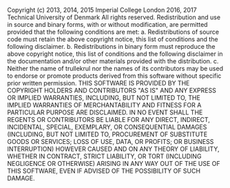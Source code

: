 Copyright (c) 2013, 2014, 2015 Imperial College London
              2016, 2017       Technical University of Denmark
All rights reserved.
Redistribution and use in source and binary forms, with or without
modification, are permitted provided that the following conditions are met:
a. Redistributions of source code must retain the above copyright notice,
this list of conditions and the following disclaimer.
b. Redistributions in binary form must reproduce the above copyright
notice, this list of conditions and the following disclaimer in the
documentation and/or other materials provided with the distribution.
c. Neither the name of trullekrul nor the names of its contributors
may be used to endorse or promote products derived from this software
without specific prior written permission.
THIS SOFTWARE IS PROVIDED BY THE COPYRIGHT HOLDERS AND CONTRIBUTORS "AS IS"
AND ANY EXPRESS OR IMPLIED WARRANTIES, INCLUDING, BUT NOT LIMITED TO, THE
IMPLIED WARRANTIES OF MERCHANTABILITY AND FITNESS FOR A PARTICULAR PURPOSE
ARE DISCLAIMED. IN NO EVENT SHALL THE REGENTS OR CONTRIBUTORS BE LIABLE FOR
ANY DIRECT, INDIRECT, INCIDENTAL, SPECIAL, EXEMPLARY, OR CONSEQUENTIAL
DAMAGES (INCLUDING, BUT NOT LIMITED TO, PROCUREMENT OF SUBSTITUTE GOODS OR
SERVICES; LOSS OF USE, DATA, OR PROFITS; OR BUSINESS INTERRUPTION) HOWEVER
CAUSED AND ON ANY THEORY OF LIABILITY, WHETHER IN CONTRACT, STRICT
LIABILITY, OR TORT (INCLUDING NEGLIGENCE OR OTHERWISE) ARISING IN ANY WAY
OUT OF THE USE OF THIS SOFTWARE, EVEN IF ADVISED OF THE POSSIBILITY OF SUCH
DAMAGE.
